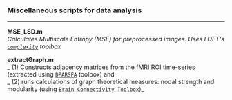 ### Miscellaneous scripts for data analysis
___

**MSE_LSD.m** <br />
_Calculates Multiscale Entropy (MSE) for preprocessed images. Uses  LOFT's [`complexity`](http://loft-lab.org/index-5-2.html) toolbox_ <br />


**extractGraph.m** <br />
_ (1) Constructs adjacency matrices from the fMRI ROI time-series (extracted using [`DPARSFA`](http://rfmri.org/DPARSF/) toolbox)
and_ <br />
_ (2) runs calculations of graph theoretical measures: nodal strength and modularity (using [`Brain Connectivity Toolbox`](https://sites.google.com/site/bctnet/))_
